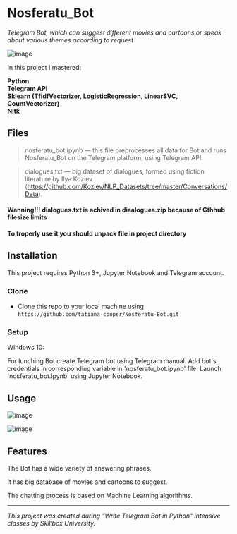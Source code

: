 ﻿
# Nosferatu_Bot

*Telegram Bot, which can suggest different movies and cartoons or speak about various themes according to request*

![image](https://drive.google.com/uc?export=view&id=1Z-9A077TmQYBQgn0dtbimsgQJbWVMx66)

In this project I mastered:

**Python**<br>
**Telegram API**<br>
**Sklearn (TfidfVectorizer, LogisticRegression, LinearSVC, CountVectorizer)**<br>
**Nltk**<br>


## Files
> nosferatu_bot.ipynb — this file preprocesses all data for Bot and runs Nosferatu_Bot on the Telegram platform, using Telegram API.

> dialogues.txt — big dataset of dialogues, formed using fiction literature 
by Ilya Koziev (https://github.com/Koziev/NLP_Datasets/tree/master/Conversations/Data).
#### Wanning!!! dialogues.txt is achived in diaalogues.zip because of Gthhub filesize limits
#### To troperly use it you should unpack file in project directory



## Installation
This project requires Python 3+, Jupyter Notebook and Telegram account.
### Clone

-   Clone this repo to your local machine using  `https://github.com/tatiana-cooper/Nosferatu-Bot.git`

### Setup
Windows 10:

For lunching Bot create Telegram bot using Telegram manual. Add bot's credentials in corresponding variable in 'nosferatu_bot.ipynb' file. 
Launch 'nosferatu_bot.ipynb' using Jupyter Notebook.


## Usage
![image](https://drive.google.com/uc?export=view&id=1xSBQEQU_3sYabzh8KeGzMrszS0Mb-tkD)

![image](https://drive.google.com/uc?export=view&id=1qwckyLleBdnvtzLXrcwr-yKymZ6jCMeK)


## Features
 The Bot has a wide variety of answering phrases.
 
It has big database of movies and cartoons to suggest.

The chatting process is based on Machine Learning algorithms.

---

*This project was created during "Write Telegram Bot in Python" intensive classes by Skillbox University.*
